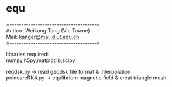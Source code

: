 # equ
=-------------------------------------=  
 Author: Weikang Tang (Vic Towne)    
 Mail: kanger@mail.dlut.edu.cn   
=-------------------------------------=   
 
libraries required:  
numpy,h5py,matplotlib,scipy

reqdsk.py -> read geqdsk file format & interpolation  
poincareRK4.py -> equlibrium magnetic field & creat triangle mesh  
